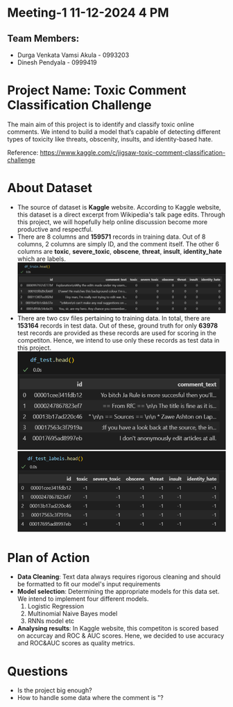 # Meeting-1 11-12-2024 4 PM
## Team Members:
- Durga Venkata Vamsi Akula - 0993203
- Dinesh Pendyala - 0999419

# Project Name: Toxic Comment Classification Challenge
The main aim of this project is to identify and classify toxic online comments. We intend to build a model that’s capable of detecting different types of toxicity like threats, obscenity, insults, and identity-based hate.

Reference: https://www.kaggle.com/c/jigsaw-toxic-comment-classification-challenge

# About Dataset
- The source of dataset is **Kaggle** website. According to Kaggle website, this dataset is a direct excerpt from Wikipedia's talk page edits. Through this project, we will hopefully help online discussion become more productive and respectful.
- There are 8 columns and **159571** records in training data. Out of 8 columns, 2 columns are simply ID, and the comment itself. The other 6 columns are **toxic**, **severe_toxic**, **obscene**, **threat**, **insult**, **identity_hate** which are labels.
![train_head](media/train_head.PNG)
- There are two csv files pertaining to training data. In total, there are **153164** records in test data. Out of these, ground truth for only **63978** test records are provided as these records are used for scoring in the competiton. Hence, we intend to use only these records as test data in this project.
![test_head](media/test_head.PNG)
![test_labels_head](media/test_labels_head.PNG)

# Plan of Action
- **Data Cleaning**: Text data always requires rigorous cleaning and should be formatted to fit our model's input requirements
- **Model selection**: Determining the appropriate models for this data set. We intend to implement four different models.
    1. Logistic Regression
    2. Multinomial Naive Bayes model
    3. RNNs model etc
- **Analysing results**: In Kaggle website, this competiton is scored based on accurcay and ROC & AUC scores. Hene, we decided to use accuracy and ROC&AUC scores as quality metrics.

# Questions
- Is the project big enough?
- How to handle some data where the comment is "?


